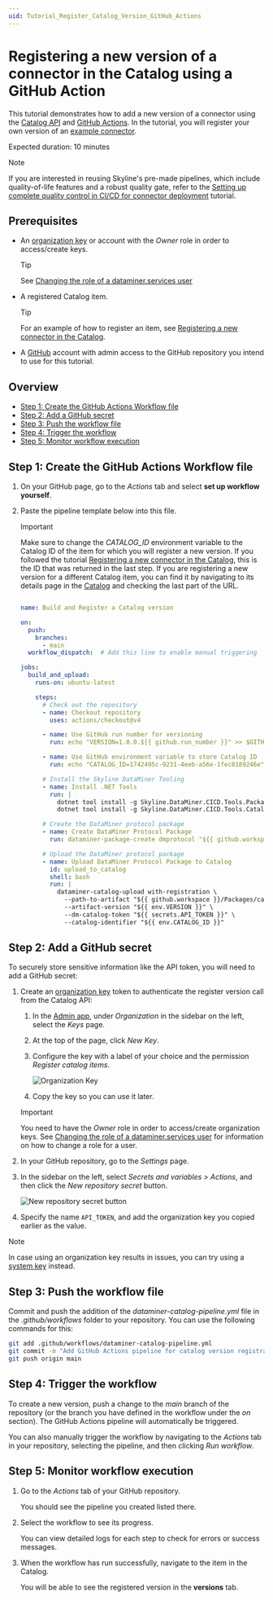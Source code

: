 ```yaml
---
uid: Tutorial_Register_Catalog_Version_GitHub_Actions
---
```


# Registering a new version of a connector in the Catalog using a GitHub Action

This tutorial demonstrates how to add a new version of a connector using the [Catalog API](xref:Register_Catalog_Item) and [GitHub Actions](https://docs.github.com/en/actions). In the tutorial, you will register your own version of an [example connector](https://github.com/SkylineCommunications/SLC-C-Example_Rates-Custom).

Expected duration: 10 minutes

> [!NOTE]
> If you are interested in reusing Skyline's pre-made pipelines, which include quality-of-life features and a robust quality gate, refer to the [Setting up complete quality control in CI/CD for connector deployment](xref:CICD_Tutorial_For_Connectors_VisualStudio_And_GitHub) tutorial.

## Prerequisites

- An [organization key](xref:Managing_dataminer_services_keys#organization-keys) or account with the *Owner* role in order to access/create keys.

  > [!TIP]
  > See [Changing the role of a dataminer.services user](xref:Changing_the_role_of_a_dataminer_services_user)

- A registered Catalog item.

  > [!TIP]
  > For an example of how to register an item, see [Registering a new connector in the Catalog](xref:Tutorial_Register_Catalog_Item).

- A [GitHub](https://github.com/) account with admin access to the GitHub repository you intend to use for this tutorial.

## Overview

- [Step 1: Create the GitHub Actions Workflow file](#step-1-create-the-github-actions-workflow-file)
- [Step 2: Add a GitHub secret](#step-2-add-a-github-secret)
- [Step 3: Push the workflow file](#step-3-push-the-workflow-file)
- [Step 4: Trigger the workflow](#step-4-trigger-the-workflow)
- [Step 5: Monitor workflow execution](#step-5-monitor-workflow-execution)

## Step 1: Create the GitHub Actions Workflow file

1. On your GitHub page, go to the *Actions* tab and select **set up workflow yourself**.

1. Paste the pipeline template below into this file.

   > [!IMPORTANT]
   > Make sure to change the *CATALOG_ID* environment variable to the Catalog ID of the item for which you will register a new version. If you followed the tutorial [Registering a new connector in the Catalog](xref:Tutorial_Register_Catalog_Item), this is the ID that was returned in the last step. If you are registering a new version for a different Catalog item, you can find it by navigating to its details page in the [Catalog](https://catalog.dataminer.services/) and checking the last part of the URL.

   ```yaml

   name: Build and Register a Catalog version

   on:
     push:
       branches:
         - main
     workflow_dispatch:  # Add this line to enable manual triggering

   jobs:
     build_and_upload:
       runs-on: ubuntu-latest

       steps:
         # Check out the repository
         - name: Checkout repository
           uses: actions/checkout@v4

         - name: Use GitHub run number for versioning
           run: echo "VERSION=1.0.0.${{ github.run_number }}" >> $GITHUB_ENV

         - name: Use GitHub environment variable to store Catalog ID
           run: echo "CATALOG_ID=1742495c-9231-4eeb-a56e-1fec8189246e" >> $GITHUB_ENV

         # Install the Skyline DataMiner Tooling
         - name: Install .NET Tools
           run: |
             dotnet tool install -g Skyline.DataMiner.CICD.Tools.Packager              
             dotnet tool install -g Skyline.DataMiner.CICD.Tools.CatalogUpload

         # Create the DataMiner protocol package
         - name: Create DataMiner Protocol Package
           run: dataminer-package-create dmprotocol "${{ github.workspace }}" --name catalog_registration_tutorial --output "${{ github.workspace }}/Packages"

         # Upload the DataMiner protocol package
         - name: Upload DataMiner Protocol Package to Catalog
           id: upload_to_catalog
           shell: bash
           run: |
             dataminer-catalog-upload with-registration \
               --path-to-artifact "${{ github.workspace }}/Packages/catalog_registration_tutorial.dmprotocol" \
               --artifact-version "${{ env.VERSION }}" \
               --dm-catalog-token "${{ secrets.API_TOKEN }}" \
               --catalog-identifier "${{ env.CATALOG_ID }}"

   ```

## Step 2: Add a GitHub secret

To securely store sensitive information like the API token, you will need to add a GitHub secret:

1. Create an [organization key](xref:Managing_dataminer_services_keys#organization-keys) token to authenticate the register version call from the Catalog API:

   1. In the [Admin app](https://admin.dataminer.services/), under *Organization* in the sidebar on the left, select the *Keys* page.

   1. At the top of the page, click *New Key*.

   1. Configure the key with a label of your choice and the permission *Register catalog items*.

      ![Organization Key](~/dataminer/images/tutorial_catalog_registration_create_org_key.png)

   1. Copy the key so you can use it later.

   > [!IMPORTANT]
   > You need to have the *Owner* role in order to access/create organization keys. See [Changing the role of a dataminer.services user](xref:Changing_the_role_of_a_dataminer_services_user) for information on how to change a role for a user.

1. In your GitHub repository, go to the *Settings* page.

1. In the sidebar on the left, select *Secrets and variables* > *Actions*, and then click the *New repository secret* button.

   ![New repository secret button](~/dataminer/images/tutorial_catalog_registration_new_secret.png)

1. Specify the name `API_TOKEN`, and add the organization key you copied earlier as the value.

> [!NOTE]
> In case using an organization key results in issues, you can try using a [system key](xref:Managing_dataminer_services_keys#system-keys) instead.

## Step 3: Push the workflow file

Commit and push the addition of the *dataminer-catalog-pipeline.yml* file in the *.github/workflows* folder to your repository. You can use the following commands for this:

```bash
git add .github/workflows/dataminer-catalog-pipeline.yml
git commit -m "Add GitHub Actions pipeline for catalog version registration"
git push origin main
```

## Step 4: Trigger the workflow

To create a new version, push a change to the *main* branch of the repository (or the branch you have defined in the workflow under the *on* section). The GitHub Actions pipeline will automatically be triggered.

You can also manually trigger the workflow by navigating to the *Actions* tab in your repository, selecting the pipeline, and then clicking *Run workflow*.

## Step 5: Monitor workflow execution

1. Go to the *Actions* tab of your GitHub repository.

   You should see the pipeline you created listed there.

1. Select the workflow to see its progress.

   You can view detailed logs for each step to check for errors or success messages.

1. When the workflow has run successfully, navigate to the item in the Catalog.

   You will be able to see the registered version in the **versions** tab.
